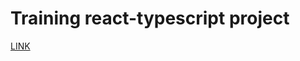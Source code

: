 # Training react-typescript project

[LINK](https://vladyslav-harkusha.github.io/react_typescript_product-store-app/)
